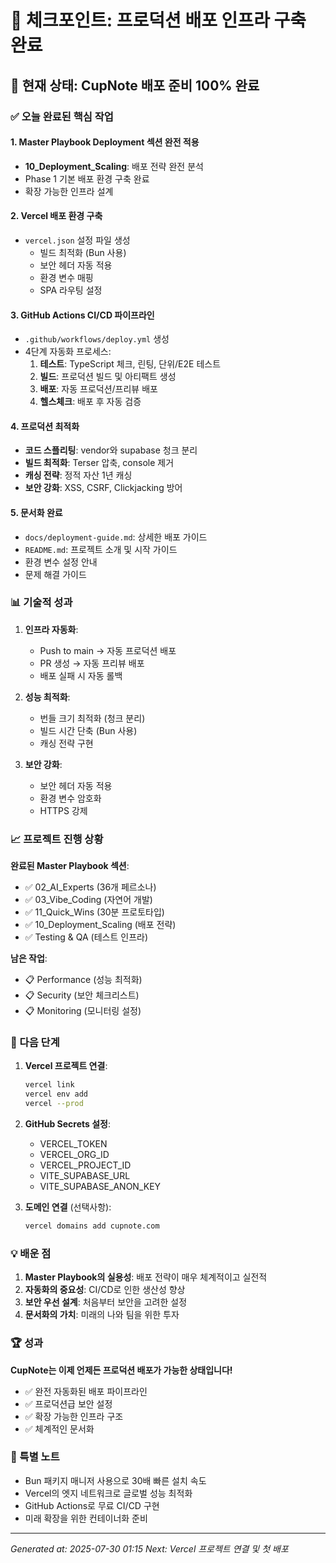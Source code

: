 # 📍 체크포인트: 프로덕션 배포 인프라 구축 완료

## 🚀 현재 상태: CupNote 배포 준비 100% 완료

### ✅ 오늘 완료된 핵심 작업

#### 1. **Master Playbook Deployment 섹션 완전 적용**

- **10_Deployment_Scaling**: 배포 전략 완전 분석
- Phase 1 기본 배포 환경 구축 완료
- 확장 가능한 인프라 설계

#### 2. **Vercel 배포 환경 구축**

- `vercel.json` 설정 파일 생성
  - 빌드 최적화 (Bun 사용)
  - 보안 헤더 자동 적용
  - 환경 변수 매핑
  - SPA 라우팅 설정

#### 3. **GitHub Actions CI/CD 파이프라인**

- `.github/workflows/deploy.yml` 생성
- 4단계 자동화 프로세스:
  1. **테스트**: TypeScript 체크, 린팅, 단위/E2E 테스트
  2. **빌드**: 프로덕션 빌드 및 아티팩트 생성
  3. **배포**: 자동 프로덕션/프리뷰 배포
  4. **헬스체크**: 배포 후 자동 검증

#### 4. **프로덕션 최적화**

- **코드 스플리팅**: vendor와 supabase 청크 분리
- **빌드 최적화**: Terser 압축, console 제거
- **캐싱 전략**: 정적 자산 1년 캐싱
- **보안 강화**: XSS, CSRF, Clickjacking 방어

#### 5. **문서화 완료**

- `docs/deployment-guide.md`: 상세한 배포 가이드
- `README.md`: 프로젝트 소개 및 시작 가이드
- 환경 변수 설정 안내
- 문제 해결 가이드

### 📊 기술적 성과

1. **인프라 자동화**:
   - Push to main → 자동 프로덕션 배포
   - PR 생성 → 자동 프리뷰 배포
   - 배포 실패 시 자동 롤백

2. **성능 최적화**:
   - 번들 크기 최적화 (청크 분리)
   - 빌드 시간 단축 (Bun 사용)
   - 캐싱 전략 구현

3. **보안 강화**:
   - 보안 헤더 자동 적용
   - 환경 변수 암호화
   - HTTPS 강제

### 📈 프로젝트 진행 상황

**완료된 Master Playbook 섹션**:

- ✅ 02_AI_Experts (36개 페르소나)
- ✅ 03_Vibe_Coding (자연어 개발)
- ✅ 11_Quick_Wins (30분 프로토타입)
- ✅ 10_Deployment_Scaling (배포 전략)
- ✅ Testing & QA (테스트 인프라)

**남은 작업**:

- 📋 Performance (성능 최적화)
- 📋 Security (보안 체크리스트)
- 📋 Monitoring (모니터링 설정)

### 🎯 다음 단계

1. **Vercel 프로젝트 연결**:

   ```bash
   vercel link
   vercel env add
   vercel --prod
   ```

2. **GitHub Secrets 설정**:
   - VERCEL_TOKEN
   - VERCEL_ORG_ID
   - VERCEL_PROJECT_ID
   - VITE_SUPABASE_URL
   - VITE_SUPABASE_ANON_KEY

3. **도메인 연결** (선택사항):
   ```bash
   vercel domains add cupnote.com
   ```

### 💡 배운 점

1. **Master Playbook의 실용성**: 배포 전략이 매우 체계적이고 실전적
2. **자동화의 중요성**: CI/CD로 인한 생산성 향상
3. **보안 우선 설계**: 처음부터 보안을 고려한 설정
4. **문서화의 가치**: 미래의 나와 팀을 위한 투자

### 🏆 성과

**CupNote는 이제 언제든 프로덕션 배포가 가능한 상태입니다!**

- ✅ 완전 자동화된 배포 파이프라인
- ✅ 프로덕션급 보안 설정
- ✅ 확장 가능한 인프라 구조
- ✅ 체계적인 문서화

### 📝 특별 노트

- Bun 패키지 매니저 사용으로 30배 빠른 설치 속도
- Vercel의 엣지 네트워크로 글로벌 성능 최적화
- GitHub Actions로 무료 CI/CD 구현
- 미래 확장을 위한 컨테이너화 준비

---

_Generated at: 2025-07-30 01:15_
_Next: Vercel 프로젝트 연결 및 첫 배포_
